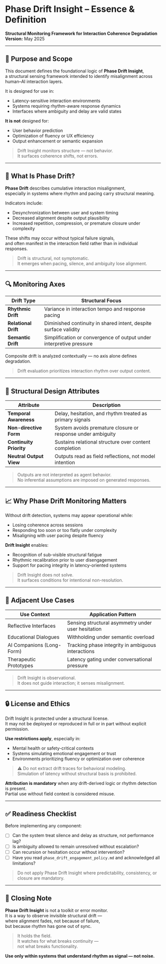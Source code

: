 # Phase Drift Insight – Essence & Definition  
**Structural Monitoring Framework for Interaction Coherence Degradation**  
**Version:** May 2025  

---

## 🧭 Purpose and Scope  

This document defines the foundational logic of **Phase Drift Insight**,  
a structural sensing framework intended to identify misalignment across human–AI interaction layers.  

It is designed for use in:  

- Latency-sensitive interaction environments  
- Systems requiring rhythm-aware response dynamics  
- Interfaces where ambiguity and delay are valid states  

**It is not** designed for:  

- User behavior prediction  
- Optimization of fluency or UX efficiency  
- Output enhancement or semantic expansion  

> Drift Insight monitors structure — not behavior.  
> It surfaces coherence shifts, not errors.

---

## 📐 What Is Phase Drift?  

**Phase Drift** describes cumulative interaction misalignment,  
especially in systems where rhythm and pacing carry structural meaning.  

Indicators include:  

- Desynchronization between user and system timing  
- Decreased alignment despite output plausibility  
- Increased repetition, compression, or premature closure under complexity  

These shifts may occur without typical failure signals,  
and often manifest in the interaction field rather than in individual responses.  

> Drift is structural, not symptomatic.  
> It emerges when pacing, silence, and ambiguity lose alignment.

---

## 🔍 Monitoring Axes  

| Drift Type         | Structural Focus                                              |
|--------------------|---------------------------------------------------------------|
| **Rhythmic Drift**  | Variance in interaction tempo and response pacing            |
| **Relational Drift**| Diminished continuity in shared intent, despite surface validity |
| **Semantic Drift**  | Simplification or convergence of output under interpretive pressure |

Composite drift is analyzed contextually — no axis alone defines degradation.  

> Drift evaluation prioritizes interaction rhythm over output content.

---

## 🧠 Structural Design Attributes  

| Attribute               | Description                                                         |
|-------------------------|---------------------------------------------------------------------|
| **Temporal Awareness**    | Delay, hesitation, and rhythm treated as primary signals            |
| **Non-directive Form**    | System avoids premature closure or response under ambiguity         |
| **Continuity Priority**   | Sustains relational structure over content completion               |
| **Neutral Output View**   | Outputs read as field reflections, not model intention              |

> Outputs are not interpreted as agent behavior.  
> No inferential assumptions are imposed on generated responses.

---

## 📈 Why Phase Drift Monitoring Matters  

Without drift detection, systems may appear operational while:  

- Losing coherence across sessions  
- Responding too soon or too flatly under complexity  
- Misaligning with user pacing despite fluency  

**Drift Insight** enables:  

- Recognition of sub-visible structural fatigue  
- Rhythmic recalibration prior to user disengagement  
- Support for pacing integrity in latency-oriented systems  

> Drift Insight does not solve.  
> It surfaces conditions for intentional non-resolution.

---

## 🧪 Adjacent Use Cases  

| Use Context               | Application Pattern                                   |
|---------------------------|--------------------------------------------------------|
| Reflective Interfaces     | Sensing structural asymmetry under user hesitation     |
| Educational Dialogues     | Withholding under semantic overload                    |
| AI Companions (Long-Form) | Tracking phase integrity in ambiguous interactions     |
| Therapeutic Prototypes    | Latency gating under conversational pressure           |

> Drift Insight is observational.  
> It does not guide interaction; it senses misalignment.

---

## 🔒 License and Ethics  

Drift Insight is protected under a structural license.  
It may not be deployed or reproduced in full or in part without explicit permission.  

**Use restrictions apply**, especially in:  

- Mental health or safety-critical contexts  
- Systems simulating emotional engagement or trust  
- Environments prioritizing fluency or optimization over coherence  

> ⚠ Do not extract drift traces for behavioral modeling.  
> Simulation of latency without structural basis is prohibited.

**Attribution is mandatory** when any drift-derived logic or rhythm detection is present.  
Partial use without field context is considered misuse.

---

## ✅ Readiness Checklist  

Before implementing any component:  

- [ ] Can the system treat silence and delay as structure, not performance lag?  
- [ ] Is ambiguity allowed to remain unresolved without escalation?  
- [ ] Can recursion or hesitation occur without intervention?  
- [ ] Have you read `phase_drift_engagement_policy.md` and acknowledged all limitations?

> Do not apply Phase Drift Insight where predictability, consistency, or closure are mandatory.

---

## 🧭 Closing Note  

**Phase Drift Insight** is not a toolkit or error monitor.  
It is a way to observe invisible structural drift —  
where alignment fades, not because of failure,  
but because rhythm has gone out of sync.

> It holds the field.  
> It watches for what breaks continuity —  
> not what breaks functionality.

**Use only within systems that understand rhythm as signal — not noise.**
